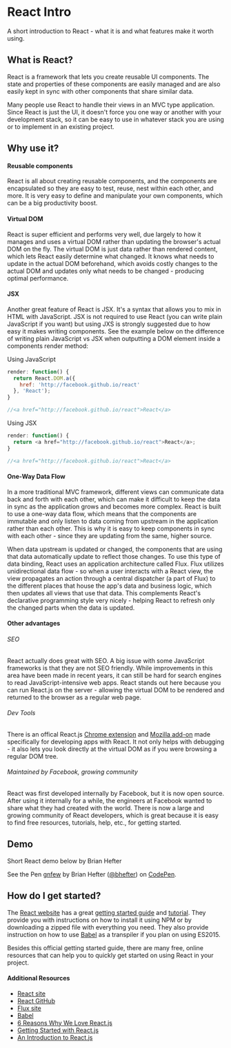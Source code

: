 # React Intro
A short introduction to React - what it is and what features make it worth using.

## What is React?
React is a framework that lets you create reusable UI components.  The state and properties of these components are easily managed and are also easily kept in sync with other components that share similar data.

Many people use React to handle their views in an MVC type application.  Since React is just the UI, it doesn't force you one way or another with your development stack, so it can be easy to use in whatever stack you are using or to implement in an existing project.   

## Why use it?

#### Reusable components
React is all about creating reusable components, and the components are encapsulated so they are easy to test, reuse, nest within each other, and more.  It is very easy to define and manipulate your own components, which can be a big productivity boost.

#### Virtual DOM
React is super efficient and performs very well, due largely to how it manages and uses a virtual DOM rather than updating the browser's actual DOM on the fly.  The virtual DOM is just data rather than rendered content, which lets React easily determine what changed.  It knows what needs to update in the actual DOM beforehand, which avoids costly changes to the actual DOM and updates only what needs to be changed - producing optimal performance.  

#### JSX
Another great feature of React is JSX.  It's a syntax that allows you to mix in HTML with JavaScript.  JSX is not required to use React (you can write plain JavaScript if you want) but using JXS is strongly suggested due to how easy it makes writing components.  See the example below on the difference of writing plain JavaScript vs JSX when outputting a DOM element inside a components render method:

 Using JavaScript
```JavaScript
render: function() {
  return React.DOM.a({
    href: 'http://facebook.github.io/react'
  }, 'React');
}

//<a href="http://facebook.github.io/react">React</a>
```

Using JSX
```JavaScript
render: function() {
  return <a href="http://facebook.github.io/react">React</a>;
}

//<a href="http://facebook.github.io/react">React</a>
```

#### One-Way Data Flow
In a more traditional MVC framework, different views can communicate data back and forth with each other, which can make it difficult to keep the data in sync as the application grows and becomes more complex.  React is built to use a one-way data flow, which means that the components are immutable and only listen to data coming from upstream in the application rather than each other.  This is why it is easy to keep components in sync with each other - since they are updating from the same, higher source.

When data upstream is updated or changed, the components that are using that data automatically update to reflect those changes.  To use this type of data binding, React uses an application architecture called Flux.  Flux utilizes unidirectional data flow - so when a user interacts with a React view, the view propagates an action through a central dispatcher (a part of Flux) to the different places that house the app's data and business logic, which then updates all views that use that data.  This complements React's declarative programming style very nicely - helping React to refresh only the changed parts when the data is updated.

#### Other advantages
###### SEO
React actually does great with SEO.  A big issue with some JavaScript frameworks is that they are not SEO friendly.  While improvements in this area have been made in recent years, it can still be hard for search engines to read JavaScript-intensive web apps.  React stands out here because you can run React.js on the server - allowing the virtual DOM to be rendered and returned to the browser as a regular web page.

###### Dev Tools
There is an offical React.js [Chrome extension](https://chrome.google.com/webstore/detail/react-developer-tools/fmkadmapgofadopljbjfkapdkoienihi) and [Mozilla add-on](https://addons.mozilla.org/en-US/firefox/addon/react-devtools/) made specifically for developing apps with React.  It not only helps with debugging - it also lets you look directly at the virtual DOM as if you were browsing a regular DOM tree.

###### Maintained by Facebook, growing community
React was first developed internally by Facebook, but it is now open source.  After using it internally for a while, the engineers at Facebook wanted to share what they had created with the world.  There is now a large and growing community of React developers, which is great because it is easy to find free resources, tutorials, help, etc., for getting started.  
## Demo
Short React demo below by Brian Hefter
<p data-height="268" data-theme-id="0" data-slug-hash="gnfew" data-default-tab="result" data-user="bhefter" class='codepen'>See the Pen <a href='http://codepen.io/bhefter/pen/gnfew/'>gnfew</a> by Brian Hefter (<a href='http://codepen.io/bhefter'>@bhefter</a>) on <a href='http://codepen.io'>CodePen</a>.</p>
<script async src="//assets.codepen.io/assets/embed/ei.js"></script>

## How do I get started?
The [React website](https://facebook.github.io/react/index.html) has a great [getting started guide](https://facebook.github.io/react/docs/getting-started.html) and [tutorial](https://facebook.github.io/react/docs/tutorial.html).  They provide you with instructions on how to install it using NPM or by downloading a zipped file with everything you need.  They also provide instruction on how to use [Babel](https://babeljs.io/) as a transpiler if you plan on using ES2015.

Besides this official getting started guide, there are many free, online resources that can help you to quickly get started on using React in your project.

#### Additional Resources
* [React site](https://facebook.github.io/react/index.html)
* [React GitHub](https://github.com/facebook/react)
* [Flux site](https://facebook.github.io/flux/)
* [Babel](https://babeljs.io/)
* [6 Reasons Why We Love React.js](https://www.syncano.io/blog/reactjs-reasons-why-part-1/)
* [Getting Started with React.js](https://www.syncano.io/blog/getting-started-reactjs-tutorial/)
* [An Introduction to React.js](http://www.instrument.com/latest/an-introduction-to-react-js)
